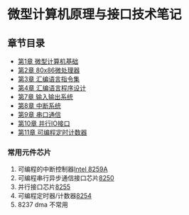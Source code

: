 # 微型计算机原理与接口技术笔记

## 章节目录

- [第1章 微型计算机基础](1_微型计算机基础)
- [第2章 80x86微处理器](2_80x86微处理器.md)
- [第3章 汇编语言指令集](3_汇编语言指令集.md)
- [第4章 汇编语言程序设计](4_汇编语言程序设计.md)
- [第7章 输入输出系统](7_输入输出系统.md)
- [第8章 中断系统](8_中断系统.md)
- [第9章 串口通信](9_串口通信.md)
- [第10章 并行IO接口](10_并行IO接口.md)
- [第11章 可编程定时计数器](11_可编程定时计数器.md)

### 常用元件芯片

1. 可编程的中断控制器[Intel 8259A](8_中断系统.md)
2. 可编程串行异步通信接口芯片[8250](8250可编程串行异步通信接口芯片8250.md)
3. 并行接口芯片[8255](10_并行IO接口.md)
4. 可编程定时器/计数器[8254](11_可编程定时计数器.md)
5. 8237 dma 不常用
